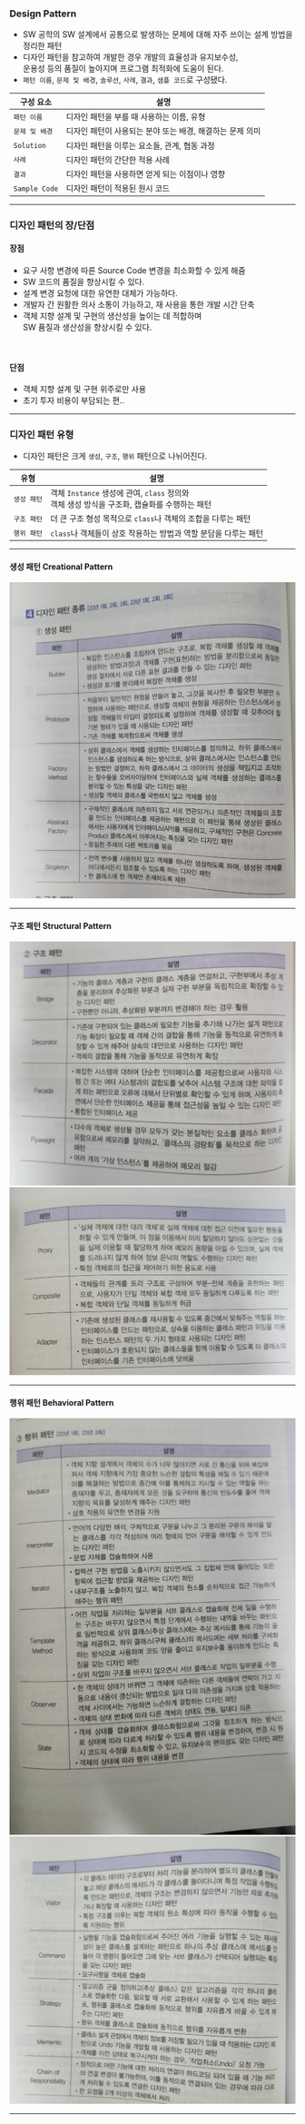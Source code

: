 
### Design Pattern

- SW 공학의 SW 설계에서 공통으로 발생하는 문제에 대해 자주 쓰이는 설계 방법을 정리한 패턴
- 디자인 패턴을 참고하여 개발한 경우 개발의 효율성과 유지보수성, <br/>
	운용성 등의 품질이 높아지며 프로그램 최적화에 도움이 된다.
- `패턴 이름`, `문제 및 배경`, `솔루션`, `사례`, `결과`, `샘플 코드`로 구성됐다.

| 구성 요소         | 설명                                |
| ------------- | --------------------------------- |
| `패턴 이름`       | 디자인 패턴을 부를 때 사용하는 이름, 유형          |
| `문제 및 배경`     | 디자인 패턴이 사용되는 분야 또는 배경, 해결하는 문제 의미 |
| `Solution`    | 디자인 패턴을 이루는 요소들, 관계, 협동 과정        |
| `사례`          | 디자인 패턴의 간단한 적용 사례                 |
| `결과`          | 디자인 패턴을 사용하면 얻게 되는 이점이나 영향        |
| `Sample Code` | 디자인 패턴이 적용된 원시 코드                 |

---
### 디자인 패턴의 장/단점

#### 장점
- 요구 사항 변경에 따른 Source Code 변경을 최소화할 수 있게 해줌
- SW 코드의 품질을 향상시킬 수 있다.
- 설계 변경 요청에 대한 유연한 대체가 가능하다.
- 개발자 간 원활한 의사 소통이 가능하고, 재 사용을 통한 개발 시간 단축
- 객체 지향 설계 및 구현의 생산성을 높이는 데 적합하며 <br/>
	SW 품질과 생산성을 향상시킬 수 있다.

<br/>

#### 단점
- 객체 지향 설계 및 구현 위주로만 사용
- 초기 투자 비용이 부담되는 편..

---
### 디자인 패턴 유형

- 디자인 패턴은 크게 `생성`, `구조`, `행위` 패턴으로 나뉘어진다.

| 유형      | 설명                                                                 |
| ------- | ------------------------------------------------------------------ |
| `생성 패턴` | 객체 `Instance` 생성에 관여, `class` 정의와 <br/>객체 생성 방식을 구조화, 캡슐화를 수행하는 패턴 |
| `구조 패턴` | 더 큰 구조 형성 목적으로 `class`나 객체의 조합을 다루는 패턴                             |
| `행위 패턴` | `class`나 객체들이 상호 작용하는 방법과 역할 분담을 다루는 패턴                            |

---

#### 생성 패턴 Creational Pattern

<img src="refImgs/create.jpg"/>

---

#### 구조 패턴 Structural Pattern

<img src="refImgs/structure_1.jpg"/>

<br/>

<img src="refImgs/structure_2.jpg"/>

---

#### 행위 패턴 Behavioral Pattern

<img src="refImgs/behavior_1.jpg"/>

<br/>

<img src="refImgs/behavior_2.jpg"/>

---